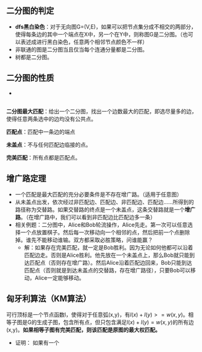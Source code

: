 ## 二分图的判定
- **dfs黑白染色**：对于无向图G=(V,E)，如果可以把节点集分成不相交的两部分，使得每条边的其中一个端点在X中，另一个在Y中，则称图G是二分图。（也可以表述成进行黑白染色，任意两个相邻节点颜色不一样）
- 非联通的图是二分图当且仅当每个连通分量都是二分图。
- 树都是二分图。
## 二分图的性质
- 
##

**二分图最大匹配**：给出一个二分图，找出一个边数最大的匹配，即选尽量多的边，使得任意两条选中的边均没有公共点。

**匹配点**：匹配中一条边的端点

**未盖点**：不与任何匹配边临接的点。

**完美匹配**：所有点都是匹配点。

## 增广路定理
- 一个匹配是最大匹配的充分必要条件是不存在增广路。（适用于任意图）
- 从未盖点出发，依次经过非匹配边、匹配边、非匹配边、匹配边......所得到的路径称为交替路。如果交替路的终点是一个未盖点，这条交替路就是一个**增广路**。（在增广路中，我们可以看到非匹配边比匹配边多一条）
- 相关例题：二分图中，Alice和Bob轮流操作，Alice先走。第一次可以任意选择一个点放置棋子。然后每一次移动向一个相邻的点，然后把前一个点删除掉。谁先不能移动谁输。双方都采取必胜策略，问谁能赢？
  - 解：如果存在完美匹配，就一定是Bob胜利。因为无论如何他都可以沿着匹配边走。否则是Alice胜利。他先放在一个未盖点上，那么Bob就只能到达匹配点（否则存在增广路）。然后Alice沿着匹配边回来，Bob只能到达匹配点（否则就是到达未盖点的交替路，存在增广路径），只要Bob可以移动，Alice一定能够移动。

## 匈牙利算法（KM算法）
可行顶标是一个节点函数l，使得对于任意弧(x,y)，有$l(x)+l(y)>=w(x,y)$。相等子图是G的生成子图，包含所有点，但只包含满足$l(x)+l(y)=w(x,y)$的所有边(x,y)。**如果相等子图有完美匹配，则该匹配是原图的最大权匹配。**
- 证明： 如果有一个


